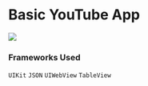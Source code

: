 # Basic YouTube App

![](YouTubeApp/YouTubeClone.gif)

### Frameworks Used

```UIKit``` ```JSON``` ```UIWebView``` ```TableView```



